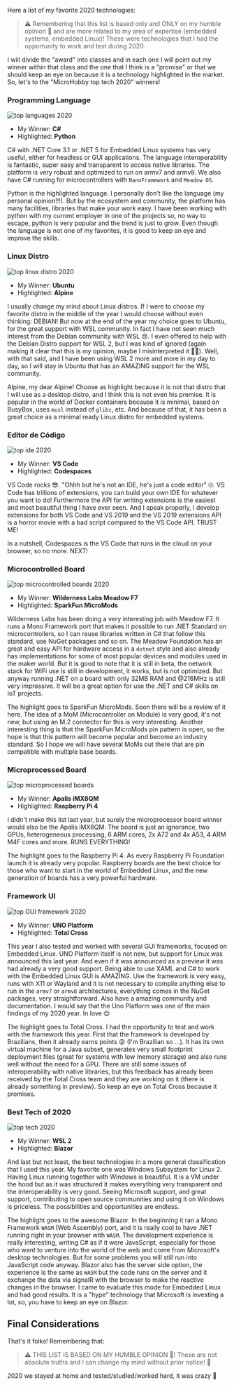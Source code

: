﻿Here a list of my favorite 2020 technologies:

> ⚠️ Remembering that this list is based only and ONLY on my humble opinion 💩 and are more related to my area of expertise (embedded systems, embedded Linux)! These were technologies that I had the opportunity to work and test during 2020.

I will divide the "award" into classes and in each one I will point out my winner within that class and the one that I think is a "promise" or that we should keep an eye on because it is a technology highlighted in the market. So, let's to the "MicroHobby top tech 2020" winners!

### Programming Language

![top languages 2020](https://github.com/microhobby/blog/blob/master/img/retro-lang.png?raw=true)

- My Winner: **C#**
- Highlighted: **Python**

C# with .NET Core 3.1 or .NET 5 for Embedded Linux systems has very useful, either for headless or GUI applications. The language interoperability is fantastic, super easy and transparent to access native libraries. The platform is very robust and optimized to run on armv7 and armv8. We also have C# running for microcontrollers with `NanoFramework` and `Meadow OS`.

Python is the highlighted language. I personally don't like the language (my personal opinion!!!). But by the ecosystem and community, the platform has many facilities, libraries that make your work easy. I have been working with python with my current employer in one of the projects so, no way to escape, python is very popular and the trend is just to grow. Even though the language is not one of my favorites, it is good to keep an eye and improve the skills.

### Linux Distro

![top linux distro 2020](https://github.com/microhobby/blog/blob/master/img/retro-distro.png?raw=true)

- My Winner: **Ubuntu**
- Highlighted: **Alpine**

I usually change my mind about Linux distros. If I were to choose my favorite distro in the middle of the year I would choose without even thinking: DEBIAN! But now at the end of the year my choice goes to Ubuntu, for the great support with WSL community. In fact I have not seen much interest from the Debian community with WSL 😢. I even offered to help with the Debian Distro support for WSL 2, but I was kind of ignored (again making it clear that this is my opinion, maybe I misinterpreted it 🤷‍♂️). Well, with that said, and I have been using WSL 2 more and more in my day to day, so I will stay in Ubuntu that has an AMAZING support for the WSL community.

Alpine, my dear Alpine! Choose as highlight because it is not that distro that I will use as a desktop distro, and I think this is not even his premise. It is popular in the world of Docker containers because it is minimal, based on BusyBox, uses `musl` instead of `glibc`, etc. And because of that, it has been a great choice as a minimal ready Linux distro for embedded systems.

### Editor de Código

![top ide 2020](https://github.com/microhobby/blog/blob/master/img/retro-ide.png?raw=true)

- My Winner: **VS Code**
- Highlighted: **Codespaces**

VS Code rocks 😎. "Ohhh but he's not an IDE, he's just a code editor" 🙄. VS Code has trillions of extensions, you can build your own IDE for whatever you want to do! Furthermore the API for writing extensions is the easiest and most beautiful thing I have ever seen. And I speak properly, I develop extensions for both VS Code and VS 2019 and the VS 2019 extensions API is a horror movie with a bad script compared to the VS Code API. TRUST ME!

In a nutshell, Codespaces is the VS Code that runs in the cloud on your browser, so no more. NEXT!

### Microcontrolled Board

![top microcontrolled boards 2020](https://github.com/microhobby/blog/blob/master/img/retro-microcontrolled.png?raw=true)

- My Winner: **Wilderness Labs Meadow F7**
- Highlighted: **SparkFun MicroMods**

Wilderness Labs has been doing a very interesting job with Meadow F7. It runs a Mono Framework port that makes it possible to run .NET Standard on microcontrollers, so I can reuse libraries written in C# that follow this standard, use NuGet packages and so on. The Meadow Foundation has an great and easy API for hardware access in a `dotnet` style and also already has implementations for some of most popular devices and modules used in the maker world. But it is good to note that it is still in beta, the network stack for WiFi use is still in development, it works, but is not optimized. But anyway running .NET on a board with only 32MB RAM and @216MHz is still very impressive. It will be a great option for use the .NET and C# skills on IoT projects.

The highlight goes to SparkFun MicroMods. Soon there will be a review of it here. The idea of a MoM (Microcontroller on Module) is very good, it's not new, but using an M.2 connector for this is very interesting. Another interesting thing is that the SparkFun MicroMods pin pattern is open, so the hope is that this pattern will become popular and become an industry standard. So I hope we will have several MoMs out there that are pin compatible with multiple base boards.

### Microprocessed Board

![top microprocessed boards](https://github.com/microhobby/blog/blob/master/img/retro-microprocessed.png?raw=true)

- My Winner: **Apalis iMX8QM**
- Highlighted: **Raspberry Pi 4**

I didn't make this list last year, but surely the microprocessor board winner would also be the Apalis iMX8QM. The board is just an ignorance, two GPUs, heterogeneous processing, 6 ARM cores, 2x A72 and 4x A53, 4 ARM M4F cores and more. RUNS EVERYTHING!

The highlight goes to the Raspberry Pi 4. As every Raspberry Pi Foundation launch it is already very popular. Raspberry boards are the best choice for those who want to start in the world of Embedded Linux, and the new generation of boards has a very powerful hardware.

### Framework UI

![top GUI framework 2020](https://github.com/microhobby/blog/blob/master/img/retro-gui.png?raw=true)

- My Winner: **UNO Platform**
- Highlighted: **Total Cross**

This year I also tested and worked with several GUI frameworks, focused on Embedded Linux. UNO Platform itself is not new, but support for Linux was announced this last year. And even if it was announced as a preview it was had already a very good support. Being able to use XAML and C# to work with the Embedded Linux GUI is AMAZING. Use the framework is very easy, runs with X11 or Wayland and it is not necessary to compile anything else to run in the `armv7` or `armv8` architectures, everything comes in the NuGet packages, very straightforward.  Also have a amazing community and documentation. I would say that the Uno Platform was one of the main findings of my 2020 year. In love 😍

The highlight goes to Total Cross. I had the opportunity to test and work with the framework this year. First that the framework is developed by Brazilians, then it already earns points 😝 (I'm Brazilian so ...). It has its own virtual machine for a Java subset, generates very small footprint deployment files (great for systems with low memory storage) and also runs well without the need for a GPU. There are still some issues of interoperability with native libraries, but this feedback has already been received by the Total Cross team and they are working on it (there is already something in preview). So keep an eye on Total Cross because it promises.

### Best Tech of 2020

![top tech 2020](https://github.com/microhobby/blog/blob/master/img/retro-toptech.png?raw=true)

- My Winner: **WSL 2**
- Highlighted: **Blazor**

And last but not least, the best technologies in a more general classification that I used this year. My favorite one was Windows Subsystem for Linux 2. Having Linux running together with Windows is beautiful. It is a VM under the hood but as it was structured it makes everything very transparent and the interoperability is very good. Seeing Microsoft support, and great support, contributing to open source communities and using it on Windows is priceless. The possibilities and opportunities are endless.

The highlight goes to the awesome Blazor. In the beginning it ran a Mono Framework `WASM` (Web Assembly) port, and it is really cool to have .NET running right in your browser with `WASM`. The development experience is really interesting, writing C# as if it were JavaScript, especially for those who want to venture into the world of the web and come from Microsoft's desktop technologies. But for some problems you will still run into JavaScript code anyway. Blazor also has the server side option, the experience is the same as `WASM` but the code runs on the server and it exchange the data via signalR with the browser to make the reactive changes in the browser. I came to evaluate this mode for Embedded Linux and had good results. It is a "hype" technology that Microsoft is investing a lot, so, you have to keep an eye on Blazor.

## Final Considerations

That's it folks! Remembering that:

> ⚠️ THIS LIST IS BASED ON MY HUMBLE OPINION 💩! These are not absolute truths and I can change my mind without prior notice! 🤣

2020 we stayed at home and tested/studied/worked hard, it was crazy 🤪

